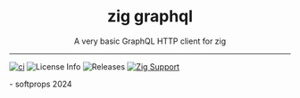 <h1 align="center">
    zig graphql
</h1>

<div align="center">
    A very basic GraphQL HTTP client for zig
</div>

---

[![ci](https://github.com/softprops/zig-graphql/actions/workflows/ci.yml/badge.svg)](https://github.com/softprops/zig-graphql/actions/workflows/ci.yml) ![License Info](https://img.shields.io/github/license/softprops/zig-graphql) ![Releases](https://img.shields.io/github/v/release/softprops/zig-graphql) [![Zig Support](https://img.shields.io/badge/zig-0.11.0-black?logo=zig)](https://ziglang.org/documentation/0.11.0/)

\- softprops 2024
